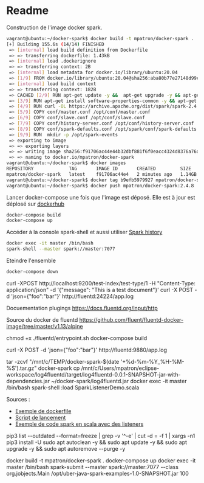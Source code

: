# Readme

Construction de l'image docker spark.

~~~bash
vagrant@ubuntu:~/docker-spark$ docker build -t mpatron/docker-spark .
[+] Building 155.6s (14/14) FINISHED
 => [internal] load build definition from Dockerfile                                                                                                                                                        0.0s
 => => transferring dockerfile: 1.43kB                                                                                                                                                                      0.0s
 => [internal] load .dockerignore                                                                                                                                                                           0.0s
 => => transferring context: 2B                                                                                                                                                                             0.0s
 => [internal] load metadata for docker.io/library/ubuntu:20.04                                                                                                                                             1.2s
 => [1/9] FROM docker.io/library/ubuntu:20.04@sha256:aba80b77e27148d99c034a987e7da3a287ed455390352663418c0f2ed40417fe                                                                                       0.0s
 => [internal] load build context                                                                                                                                                                           0.0s
 => => transferring context: 182B                                                                                                                                                                           0.0s
 => CACHED [2/9] RUN apt-get update -y &&  apt-get upgrade -y && apt-get dist-upgrade -y && apt-get autoremove -y && apt-get upgrade -y && apt-get autoremove -y;                                           0.0s
 => [3/9] RUN apt-get install software-properties-common -y && apt-get install openjdk-8-jdk -y && apt-get install curl -y                                                                                 86.8s
 => [4/9] RUN curl -OL https://archive.apache.org/dist/spark/spark-2.4.8/spark-2.4.8-bin-hadoop2.7.tgz &&  tar -xzf spark-2.4.8-bin-hadoop2.7.tgz &&  mv spark-2.4.8-bin-hadoop2.7 /opt/spark              61.7s
 => [5/9] COPY conf/master.conf /opt/conf/master.conf                                                                                                                                                       0.0s
 => [6/9] COPY conf/slave.conf /opt/conf/slave.conf                                                                                                                                                         0.0s
 => [7/9] COPY conf/history-server.conf /opt/conf/history-server.conf                                                                                                                                       0.0s
 => [8/9] COPY conf/spark-defaults.conf /opt/spark/conf/spark-defaults.conf                                                                                                                                 0.0s
 => [9/9] RUN  mkdir -p /opt/spark-events                                                                                                                                                                   0.4s
 => exporting to image                                                                                                                                                                                      5.2s
 => => exporting layers                                                                                                                                                                                     5.2s
 => => writing image sha256:f91706ac44e44b32dbf881f6f0eacc4324d8376a76a4616f58b91acef2cecd2c                                                                                                                0.0s
 => => naming to docker.io/mpatron/docker-spark                                                                                                                                                             0.0s
vagrant@ubuntu:~/docker-spark$ docker images
REPOSITORY             TAG       IMAGE ID       CREATED         SIZE
mpatron/docker-spark   latest    f91706ac44e4   2 minutes ago   1.14GB
vagrant@ubuntu:~/docker-spark$ docker tag b9efb5979927 mpatron/docker-spark:2.4.8
vagrant@ubuntu:~/docker-spark$ docker push mpatron/docker-spark:2.4.8
~~~

Lancer docker-compose une fois que l'image est déposé. Elle est à jour est déplosé sur [dockerhub](https://hub.docker.com/repository/docker/mpatron/docker-spark)

~~~bash
docker-compose build
docker-compose up
~~~

Accéder à la console spark-shell et aussi utiliser [Spark history](http://127.0.0.1:18080)

~~~bash
docker exec -it master /bin/bash
spark-shell --master spark://master:7077
~~~

Eteindre l'ensemble

~~~bash
docker-compose down
~~~


curl -XPOST http://localhost:9200/test-index/test-type/1 -H "Content-Type: application/json" -d '{"message": "This is a test document"}'
curl -X POST -d 'json={"foo":"bar"}' http://fluentd:24224/app.log

Docuementation plugings
https://docs.fluentd.org/input/http

Source du docker de fluentd
https://github.com/fluent/fluentd-docker-image/tree/master/v1.13/alpine

chmod +x ./fluentd/entrypoint.sh
docker-compose build

curl -X POST -d 'json={"foo":"bar"}' http://fluentd:9880/app.log


tar -zcvf "/mnt/c/TEMP/docker-spark-$(date '+%d-%m-%Y_%H-%M-%S').tar.gz" docker-spark
cp /mnt/c/Users/mpatron/eclipse-workspace/log4fluentd/target/log4fluentd-0.0.1-SNAPSHOT-jar-with-dependencies.jar ~/docker-spark/log4fluentd.jar
docker exec -it master /bin/bash
spark-shell 
:load SparkListenerDemo.scala


Sources :

- [Exemple de dockerfile](https://github.com/pavanpkulkarni/docker-spark-image/blob/master/Dockerfile)
- [Script de lancement](https://github.com/pavanpkulkarni/create-and-run-spark-job)
- [Exemple de code spark en scala avec des listeners](https://gist.github.com/vinodkc/9574b55270ba6b7c1369187a5db1d0cb)

pip3 list --outdated --format=freeze | grep -v '^\-e' | cut -d = -f 1 | xargs -n1 pip3 install -U
sudo apt autoclean -y && sudo apt update -y && sudo apt upgrade -y && sudo apt autoremove --purge -y

docker build -t mpatron/docker-spark .
docker-compose up
docker exec -it master /bin/bash
spark-submit --master spark://master:7077 --class org.jobjects.Main  /opt/uber-java-spark-examples-1.0-SNAPSHOT.jar 100
